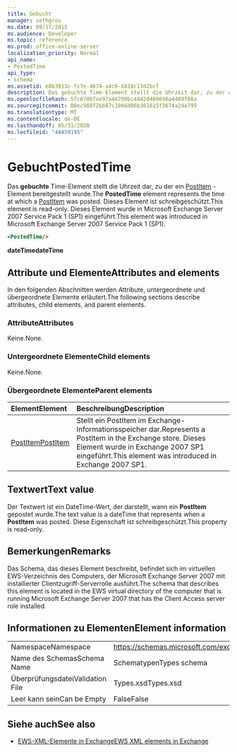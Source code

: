 ```yaml
---
title: Gebucht
manager: sethgros
ms.date: 09/17/2015
ms.audience: Developer
ms.topic: reference
ms.prod: office-online-server
localization_priority: Normal
api_name:
- PostedTime
api_type:
- schema
ms.assetid: e8b3813c-fc7e-4674-a4c6-6818c13d2bcf
description: Das gebuchte Time-Element stellt die Uhrzeit dar, zu der ein PostItem-Element bereitgestellt wurde. Dieses Element ist schreibgeschützt. Dieses Element wurde in Microsoft Exchange Server 2007 Service Pack 1 (SP1) eingeführt.
ms.openlocfilehash: 5fc670bfee97a46700bc4442d489696a4489f88a
ms.sourcegitcommit: 88ec988f2bb67c1866d06b361615f3674a24e795
ms.translationtype: MT
ms.contentlocale: de-DE
ms.lasthandoff: 05/31/2020
ms.locfileid: "44459195"
---
```

# <a name="postedtime"></a><span data-ttu-id="494a3-105">Gebucht</span><span class="sxs-lookup"><span data-stu-id="494a3-105">PostedTime</span></span>

<span data-ttu-id="494a3-106">Das **gebuchte** Time-Element stellt die Uhrzeit dar, zu der ein [PostItem](postitem.md) -Element bereitgestellt wurde.</span><span class="sxs-lookup"><span data-stu-id="494a3-106">The **PostedTime** element represents the time at which a [PostItem](postitem.md) was posted.</span></span> <span data-ttu-id="494a3-107">Dieses Element ist schreibgeschützt.</span><span class="sxs-lookup"><span data-stu-id="494a3-107">This element is read-only.</span></span> <span data-ttu-id="494a3-108">Dieses Element wurde in Microsoft Exchange Server 2007 Service Pack 1 (SP1) eingeführt.</span><span class="sxs-lookup"><span data-stu-id="494a3-108">This element was introduced in Microsoft Exchange Server 2007 Service Pack 1 (SP1).</span></span> 
  
```xml
<PostedTime/>
```

 <span data-ttu-id="494a3-109">**dateTime**</span><span class="sxs-lookup"><span data-stu-id="494a3-109">**dateTime**</span></span>
## <a name="attributes-and-elements"></a><span data-ttu-id="494a3-110">Attribute und Elemente</span><span class="sxs-lookup"><span data-stu-id="494a3-110">Attributes and elements</span></span>

<span data-ttu-id="494a3-111">In den folgenden Abschnitten werden Attribute, untergeordnete und übergeordnete Elemente erläutert.</span><span class="sxs-lookup"><span data-stu-id="494a3-111">The following sections describe attributes, child elements, and parent elements.</span></span>
  
### <a name="attributes"></a><span data-ttu-id="494a3-112">Attribute</span><span class="sxs-lookup"><span data-stu-id="494a3-112">Attributes</span></span>

<span data-ttu-id="494a3-113">Keine.</span><span class="sxs-lookup"><span data-stu-id="494a3-113">None.</span></span>
  
### <a name="child-elements"></a><span data-ttu-id="494a3-114">Untergeordnete Elemente</span><span class="sxs-lookup"><span data-stu-id="494a3-114">Child elements</span></span>

<span data-ttu-id="494a3-115">Keine.</span><span class="sxs-lookup"><span data-stu-id="494a3-115">None.</span></span>
  
### <a name="parent-elements"></a><span data-ttu-id="494a3-116">Übergeordnete Elemente</span><span class="sxs-lookup"><span data-stu-id="494a3-116">Parent elements</span></span>

|<span data-ttu-id="494a3-117">**Element**</span><span class="sxs-lookup"><span data-stu-id="494a3-117">**Element**</span></span>|<span data-ttu-id="494a3-118">**Beschreibung**</span><span class="sxs-lookup"><span data-stu-id="494a3-118">**Description**</span></span>|
|:-----|:-----|
|[<span data-ttu-id="494a3-119">PostItem</span><span class="sxs-lookup"><span data-stu-id="494a3-119">PostItem</span></span>](postitem.md) <br/> |<span data-ttu-id="494a3-120">Stellt ein PostItem im Exchange-Informationsspeicher dar.</span><span class="sxs-lookup"><span data-stu-id="494a3-120">Represents a PostItem in the Exchange store.</span></span> <span data-ttu-id="494a3-121">Dieses Element wurde in Exchange 2007 SP1 eingeführt.</span><span class="sxs-lookup"><span data-stu-id="494a3-121">This element was introduced in Exchange 2007 SP1.</span></span>  <br/> |
   
## <a name="text-value"></a><span data-ttu-id="494a3-122">Textwert</span><span class="sxs-lookup"><span data-stu-id="494a3-122">Text value</span></span>

<span data-ttu-id="494a3-123">Der Textwert ist ein DateTime-Wert, der darstellt, wann ein **PostItem** gepostet wurde.</span><span class="sxs-lookup"><span data-stu-id="494a3-123">The text value is a dateTime that represents when a **PostItem** was posted.</span></span> <span data-ttu-id="494a3-124">Diese Eigenschaft ist schreibgeschützt.</span><span class="sxs-lookup"><span data-stu-id="494a3-124">This property is read-only.</span></span> 
  
## <a name="remarks"></a><span data-ttu-id="494a3-125">Bemerkungen</span><span class="sxs-lookup"><span data-stu-id="494a3-125">Remarks</span></span>

<span data-ttu-id="494a3-126">Das Schema, das dieses Element beschreibt, befindet sich im virtuellen EWS-Verzeichnis des Computers, der Microsoft Exchange Server 2007 mit installierter Clientzugriff-Serverrolle ausführt.</span><span class="sxs-lookup"><span data-stu-id="494a3-126">The schema that describes this element is located in the EWS virtual directory of the computer that is running Microsoft Exchange Server 2007 that has the Client Access server role installed.</span></span>
  
## <a name="element-information"></a><span data-ttu-id="494a3-127">Informationen zu Elementen</span><span class="sxs-lookup"><span data-stu-id="494a3-127">Element information</span></span>

|||
|:-----|:-----|
|<span data-ttu-id="494a3-128">Namespace</span><span class="sxs-lookup"><span data-stu-id="494a3-128">Namespace</span></span>  <br/> |https://schemas.microsoft.com/exchange/services/2006/types  <br/> |
|<span data-ttu-id="494a3-129">Name des Schemas</span><span class="sxs-lookup"><span data-stu-id="494a3-129">Schema Name</span></span>  <br/> |<span data-ttu-id="494a3-130">Schematypen</span><span class="sxs-lookup"><span data-stu-id="494a3-130">Types schema</span></span>  <br/> |
|<span data-ttu-id="494a3-131">Überprüfungsdatei</span><span class="sxs-lookup"><span data-stu-id="494a3-131">Validation File</span></span>  <br/> |<span data-ttu-id="494a3-132">Types.xsd</span><span class="sxs-lookup"><span data-stu-id="494a3-132">Types.xsd</span></span>  <br/> |
|<span data-ttu-id="494a3-133">Leer kann sein</span><span class="sxs-lookup"><span data-stu-id="494a3-133">Can be Empty</span></span>  <br/> |<span data-ttu-id="494a3-134">False</span><span class="sxs-lookup"><span data-stu-id="494a3-134">False</span></span>  <br/> |
   
## <a name="see-also"></a><span data-ttu-id="494a3-135">Siehe auch</span><span class="sxs-lookup"><span data-stu-id="494a3-135">See also</span></span>



- [<span data-ttu-id="494a3-136">EWS-XML-Elemente in Exchange</span><span class="sxs-lookup"><span data-stu-id="494a3-136">EWS XML elements in Exchange</span></span>](ews-xml-elements-in-exchange.md)

